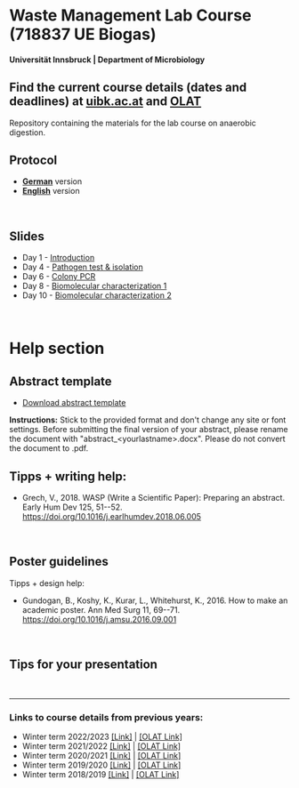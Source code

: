 # Waste Management Lab Course (**718837 UE Biogas**)
#### Universität Innsbruck | Department of Microbiology

## Find the current course details (dates and deadlines) at [uibk.ac.at](https://lfuonline.uibk.ac.at/public/lfuonline_lv.details?sem_id_in=23W&lvnr_id_in=718837&sprache_in=en) and  [OLAT](https://lms.uibk.ac.at/url/RepositoryEntry/5478907904)


Repository containing the materials for the lab course on anaerobic digestion.


## Protocol

-   [**German**](https://tklammsteiner.github.io/waste-management-course/docs/protokoll_deutsch/protokoll_deutsch.html) version
-   [**English**](https://tklammsteiner.github.io/waste-management-course/docs/protocol_english/protocol_english.html) version

<br>

## Slides

-   Day 1 - [Introduction](https://tklammsteiner.github.io/waste-management-course/docs/day_1/biogas_ue_day_1.html)
-   Day 4 - [Pathogen test & isolation](https://tklammsteiner.github.io/waste-management-course/docs/day_1/biogas_ue_day_4.html)
-   Day 6 - [Colony PCR](https://tklammsteiner.github.io/waste-management-course/docs/day_1/biogas_ue_day_6.html)
-   Day 8 - [Biomolecular characterization 1](https://tklammsteiner.github.io/waste-management-course/docs/day_1/biogas_ue_day_8.html)
-   Day 10 - [Biomolecular characterization 2](https://tklammsteiner.github.io/waste-management-course/docs/day_1/biogas_ue_day_10.html)

<br>

# Help section

## Abstract template

-   [Download abstract template](https://tklammsteiner.github.io/waste-management-course/docs/abstract_lastname.docx)

**Instructions:** Stick to the provided format and don't change any site or font settings. Before submitting the final version of your abstract, please rename the document with "abstract\_\<yourlastname\>.docx". Please do not convert the document to .pdf.

## Tipps + writing help:

-   Grech, V., 2018. WASP (Write a Scientific Paper): Preparing an abstract. Early Hum Dev 125, 51--52. <https://doi.org/10.1016/j.earlhumdev.2018.06.005>

<br>

## Poster guidelines

Tipps + design help:

-   Gundogan, B., Koshy, K., Kurar, L., Whitehurst, K., 2016. How to make an academic poster. Ann Med Surg 11, 69--71. <https://doi.org/10.1016/j.amsu.2016.09.001>

<br>

## Tips for your presentation

<br>


***

### Links to course details from previous years:
- Winter term 2022/2023 [[Link]](https://lfuonline.uibk.ac.at/public/lfuonline_lv.details?sem_id_in=22W&lvnr_id_in=718837&sprache_in=en) | [[OLAT Link]](https://lms.uibk.ac.at/url/RepositoryEntry/5350293593)
- Winter term 2021/2022 [[Link]](https://lfuonline.uibk.ac.at/public/lfuonline_lv.details?sem_id_in=21W&lvnr_id_in=718837&sprache_in=en) | [[OLAT Link]](https://lms.uibk.ac.at/url/RepositoryEntry/5125996704)
- Winter term 2020/2021 [[Link]](https://lfuonline.uibk.ac.at/public/lfuonline_lv.details?sem_id_in=20W&lvnr_id_in=718837&sprache_in=en) | [[OLAT Link]](https://lms.uibk.ac.at/url/RepositoryEntry/4877517195)
- Winter term 2019/2020 [[Link]](https://lfuonline.uibk.ac.at/public/lfuonline_lv.details?sem_id_in=19W&lvnr_id_in=718837&sprache_in=en) | [[OLAT Link]](https://lms.uibk.ac.at/url/RepositoryEntry/4563534076)
- Winter term 2018/2019 [[Link]](https://lfuonline.uibk.ac.at/public/lfuonline_lv.details?sem_id_in=18W&lvnr_id_in=718837&sprache_in=en) | [[OLAT Link]](https://lms.uibk.ac.at/url/RepositoryEntry/4390126846)




